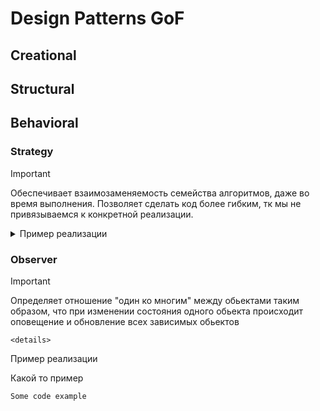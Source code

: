 # Design Patterns GoF

## Creational

## Structural

## Behavioral
### Strategy
  > [!IMPORTANT]
  > Обеспечивает взаимозаменяемость семейства алгоритмов, даже во время выполнения. Позволяет сделать код более гибким, тк мы не привязываемся к конкретной реализации.

  <details>
  <summary>Пример реализации</summary>

  <br>Мы хотим добавить для игрока возможность наносить удар.
  <br>Но мы не будем завязываться на конкретный удар, его конкретная реализация нас не волнует
  
  ```swift
  protocol IAttackStrategy {
    func attack()
  }

  class User {
    var attackStategy: IAttackStrategy

    func attack() {
      attackStategy.attack()
    }
    ...
  }

  class ConcreteAttack: IAttackStrategy {
    func attack() {
      ...
    }
  }
  ```
  </details>

### Observer
  > [!IMPORTANT]
  > Определяет отношение "один ко многим" между обьектами таким образом, что при изменении состояния одного обьекта происходит оповещение и обновление всех зависимых обьектов

    <details>
  <summary>Пример реализации</summary>

  Какой то пример
  
  ```swift
  Some code example
  ```
  </details>

